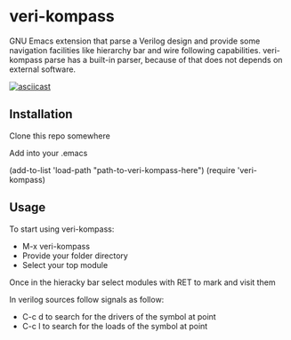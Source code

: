 # veri-kompass

GNU Emacs extension that parse a Verilog design and provide some navigation facilities like hierarchy bar and wire following capabilities.
veri-kompass parse has a built-in parser, because of that does not depends on external software.

[![asciicast](https://asciinema.org/a/191880.png)](https://asciinema.org/a/191880)

## Installation

Clone this repo somewhere

Add into your .emacs

(add-to-list 'load-path "path-to-veri-kompass-here")
(require 'veri-kompass)

## Usage

To start using veri-kompass:

- M-x veri-kompass
- Provide your folder directory
- Select your top module

Once in the hieracky bar select modules with RET to mark and visit them

In verilog sources follow signals as follow:

- C-c d to search for the drivers of the symbol at point
- C-c l to search for the loads of the symbol at point
